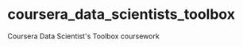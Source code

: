 coursera_data_scientists_toolbox
================================

Coursera Data Scientist's Toolbox coursework
